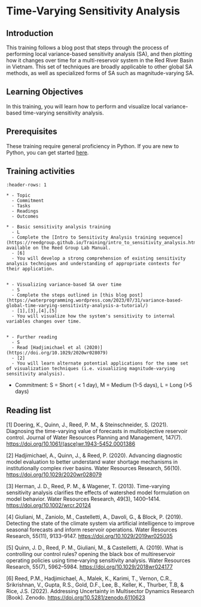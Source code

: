 # Time-Varying Sensitivity Analysis

## Introduction

This training follows a blog post that steps through the process of performing local variance-based sensitivity analysis (SA), and then plotting how it changes over time for a multi-reservoir system in the Red River Basin in Vietnam. This set of techniques are broadly applicable to other global SA methods, as well as specialized forms of SA such as magnitude-varying SA.  

## Learning Objectives

In this training, you will learn how to perform and visualize local variance-based time-varying sensitivity analysis.

## Prerequisites 
These training require general proficiency in Python. If you are new to Python, you can get started [here](https://reedgroup.github.io/ComputationalResources/python_crash_course.html). 


## Training activities

```{list-table} Time-Varying Sensitivity Analysis
:header-rows: 1

* - Topic
  - Commitment
  - Tasks
  - Readings
  - Outcomes

* - Basic sensitivity analysis training
  - L
  - Complete the [Intro to Sensitivity Analysis training sequence](https://reedgroup.github.io/Training/intro_to_sensitivity_analysis.html) available on the Reed Group Lab Manual.
  - [6]
  - You will develop a strong comprehension of existing sensitivity analysis techniques and understanding of appropriate contexts for their application. 


* - Visualizing variance-based SA over time
  - S
  - Complete the steps outlined in [this blog post](https://waterprogramming.wordpress.com/2023/07/31/variance-based-global-time-varying-sensitivity-analysis-a-tutorial/)
  - [1],[3],[4],[5]
  - You will visualize how the system's sensitivity to internal variables changes over time.


* - Further reading
  - S
  - Read [Hadjimichael et al (2020)](https://doi.org/10.1029/2020wr028079)
  - [2]
  - You will learn alternate potential applications for the same set of visualization techniques (i.e. visualizing magnitude-varying sensitivity analysis).

```

* Commitment: S = Short ( < 1 day), M = Medium (1-5 days), L = Long (>5 days)


## Reading list
\[1] Doering, K., Quinn, J., Reed, P. M., & Steinschneider, S. (2021). Diagnosing the time-varying value of forecasts in multiobjective reservoir control. Journal of Water Resources Planning and Management, 147(7). https://doi.org/10.1061/(asce)wr.1943-5452.0001386 

\[2] Hadjimichael, A., Quinn, J., & Reed, P. (2020). Advancing diagnostic model evaluation to better understand water shortage mechanisms in institutionally complex river basins. Water Resources Research, 56(10). https://doi.org/10.1029/2020wr028079 

\[3] Herman, J. D., Reed, P. M., & Wagener, T. (2013). Time-varying sensitivity analysis clarifies the effects of watershed model formulation on model behavior. Water Resources Research, 49(3), 1400–1414. https://doi.org/10.1002/wrcr.20124

\[4] Giuliani, M., Zaniolo, M., Castelletti, A., Davoli, G., &amp; Block, P. (2019). Detecting the state of the climate system via artificial intelligence to improve seasonal forecasts and inform reservoir operations. Water Resources Research, 55(11), 9133–9147. https://doi.org/10.1029/2019wr025035

\[5] Quinn, J. D., Reed, P. M., Giuliani, M., & Castelletti, A. (2019). What is controlling our control rules? opening the black box of multireservoir operating policies using time‐varying sensitivity analysis. Water Resources Research, 55(7), 5962–5984. https://doi.org/10.1029/2018wr024177 

\[6] Reed, P.M., Hadjimichael, A., Malek, K., Karimi, T., Vernon, C.R., Srikrishnan, V., Gupta, R.S., Gold, D.F., Lee, B., Keller, K., Thurber, T.B, & Rice, J.S. (2022). Addressing Uncertainty in Multisector Dynamics Research [Book]. Zenodo. https://doi.org/10.5281/zenodo.6110623